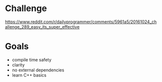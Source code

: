 # Challenge
https://www.reddit.com/r/dailyprogrammer/comments/5961a5/20161024_challenge_289_easy_its_super_effective

# Goals
* compile time safety
* clarity
* no external dependencies
* learn C++ basics